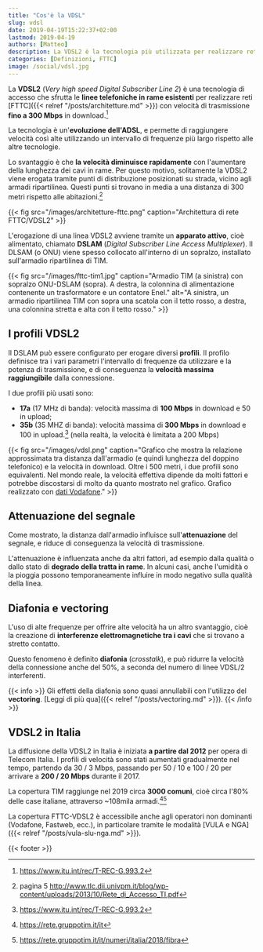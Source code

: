 ```yaml
---
title: "Cos'è la VDSL"
slug: vdsl
date: 2019-04-19T15:22:37+02:00
lastmod: 2019-04-19
authors: [Matteo]
description: La VDSL2 è la tecnologia più utilizzata per realizzare reti Fiber To The Cabinet ad alta velocità, sfruttando la rete in rame esistente.
categories: [Definizioni, FTTC]
image: /social/vdsl.jpg
---
```


La **VDSL2** (*Very high speed Digital Subscriber Line 2*) è una tecnologia di accesso che sfrutta le **linee telefoniche in rame esistenti** per realizzare reti [FTTC]({{< relref "/posts/architetture.md" >}}) con velocità di trasmissione **fino a 300 Mbps** in download.[^itu]

La tecnologia è un'**evoluzione dell'ADSL**, e permette di raggiungere velocità così alte utilizzando un intervallo di frequenze più largo rispetto alle altre tecnologie.

Lo svantaggio è che **la velocità diminuisce rapidamente** con l'aumentare della lunghezza dei cavi in rame. Per questo motivo, solitamente la VDSL2 viene erogata tramite punti di distribuzione posizionati su strada, vicino agli armadi ripartilinea. Questi punti si trovano in media a una distanza di 300 metri rispetto alle abitazioni.[^telecom]

{{< fig src="/images/architetture-fttc.png" caption="Architettura di rete FTTC/VDSL2" >}}

L'erogazione di una linea VDSL2 avviene tramite un **apparato attivo**, cioè alimentato, chiamato **DSLAM** (*Digital Subscriber Line Access Multiplexer*). Il DLSAM (o ONU) viene spesso collocato all'interno di un sopralzo, installato sull'armadio ripartilinea di TIM.

{{< fig src="/images/fttc-tim1.jpg" caption="Armadio TIM (a sinistra) con sopralzo ONU-DSLAM (sopra). A destra, la colonnina di alimentazione contenente un trasformatore e un contatore Enel." alt="A sinistra, un armadio ripartilinea TIM con sopra una scatola con il tetto rosso, a destra, una colonnina stretta e alta con il tetto rosso." >}}

## I profili VDSL2

Il DSLAM può essere configurato per erogare diversi **profili**. Il profilo definisce tra i vari parametri l'intervallo di frequenze da utilizzare e la potenza di trasmissione, e di conseguenza la **velocità massima raggiungibile** dalla connessione.

I due profili più usati sono:

- **17a** (17 MHz di banda): velocità massima di **100 Mbps** in download e 50 in upload;
- **35b** (35 MHZ di banda): velocità massima di **300 Mbps** in download e 100 in upload.[^itu] \(nella realtà, la velocità è limitata a 200 Mbps)

{{< fig src="/images/vdsl.png" caption="Grafico che mostra la relazione approssimata tra distanza dall'armadio (e quindi lunghezza del doppino telefonico) e la velocità in download. Oltre i 500 metri, i due profili sono equivalenti. Nel mondo reale, la velocità effettiva dipende da molti fattori e potrebbe discostarsi di molto da quanto mostrato nel grafico. Grafico realizzato con [dati Vodafone](https://www.vodafone.it/portal/Privati/Tariffe-e-Prodotti/Fibra--ADSL-e-telefono/fibra-ottica-vodafone)." >}}

## Attenuazione del segnale

Come mostrato, la distanza dall'armadio influisce sull'**attenuazione** del segnale, e riduce di conseguenza la velocità di trasmissione.

L'attenuazione è influenzata anche da altri fattori, ad esempio dalla qualità o dallo stato di **degrado della tratta in rame**. In alcuni casi, anche l'umidità o la pioggia possono temporaneamente influire in modo negativo sulla qualità della linea.

## Diafonia e vectoring

L'uso di alte frequenze per offrire alte velocità ha un altro svantaggio, cioè la creazione di **interferenze elettromagnetiche tra i cavi** che si trovano a stretto contatto.

Questo fenomeno è definito **diafonia** (*crosstalk*), e può ridurre la velocità della connessione anche del 50%, a seconda del numero di linee VDSL/2 interferenti.

{{< info >}}
Gli effetti della diafonia sono quasi annullabili con l'utilizzo del **vectoring**. [Leggi di più qua]({{< relref "/posts/vectoring.md" >}}).
{{< /info >}}

## VDSL2 in Italia

La diffusione della VDSL2 in Italia è iniziata **a partire dal 2012** per opera di Telecom Italia. I profili di velocità sono stati aumentati gradualmente nel tempo, partendo da 30 / 3 Mbps, passando per 50 / 10 e 100 / 20 per arrivare a **200 / 20 Mbps** durante il 2017.

La copertura TIM raggiunge nel 2019 circa **3000 comuni**, cioè circa l'80% delle case italiane, attraverso ~108mila armadi.[^rete1][^rete2]

La copertura FTTC-VDSL2 è accessibile anche agli operatori non dominanti (Vodafone, Fastweb, ecc.), in particolare tramite le modalità [VULA e NGA]({{< relref "/posts/vula-slu-nga.md" >}}).

{{< footer >}}

[^itu]: https://www.itu.int/rec/T-REC-G.993.2
[^telecom]: pagina 5 http://www.tlc.dii.univpm.it/blog/wp-content/uploads/2013/10/Rete_di_Accesso_TI.pdf
[^rete1]: https://rete.gruppotim.it/it
[^rete2]: https://rete.gruppotim.it/it/numeri/italia/2018/fibra
